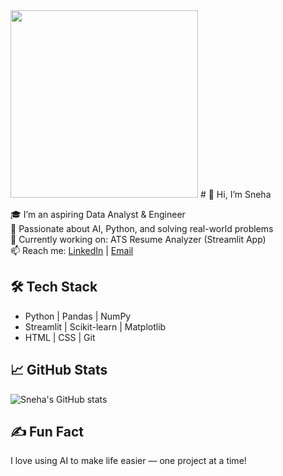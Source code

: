 <img src="https://media1.giphy.com/media/v1.Y2lkPTc5MGI3NjExaTlqZWZseDg5eHU3ajh2OXBua2V5OGIxYWVpMWdocWM2czFybmtmMyZlcD12MV9pbnRlcm5hbF9naWZfYnlfaWQmY3Q9Zw/px9v45I39CcxyXPqEy/giphy.gif" width="300"/>
# 👋 Hi, I’m Sneha

🎓 I’m an aspiring Data Analyst & Engineer  
🧠 Passionate about AI, Python, and solving real-world problems  
💼 Currently working on: ATS Resume Analyzer (Streamlit App)  
📫 Reach me: [LinkedIn](https://www.linkedin.com/in/sneha-bhanage-9ba72a2a8/) | [Email](snehabhanage15@gmail.com)  

## 🛠️ Tech Stack
- Python | Pandas | NumPy
- Streamlit | Scikit-learn | Matplotlib
- HTML | CSS | Git

## 📈 GitHub Stats
![Sneha's GitHub stats](https://github-readme-stats.vercel.app/api?username=sneha123&show_icons=true&theme=radical)


## ✍️ Fun Fact
I love using AI to make life easier — one project at a time!

